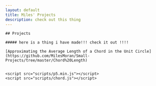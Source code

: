 ```yaml
---
layout: default
title: Miles' Projects
description: check out this thing
---
```


	## Projects
	
	##### here is a thing i have made!!! check it out !!!!

	[Approximating the Average Length of a Chord in the Unit Circle](https://github.com/MilesMoran/Small-Projects/tree/master/Chord%20Length)


	<script src="scripts/p5.min.js"></script>
	<script src="scripts/chord.js"></script>			
	